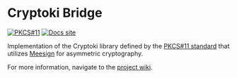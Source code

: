 # Cryptoki Bridge

[![PKCS#11](https://github.com/KristianMika/cryptoki-bridge/actions/workflows/pkcs11.yaml/badge.svg)](https://github.com/KristianMika/cryptoki-bridge/actions/workflows/pkcs11.yaml) [![Docs site](https://img.shields.io/badge/docs-GitHub_Pages-blue)](https://github.com/KristianMika/mpc-bridge/wiki/Cryptoki-Bridge)

Implementation of the Cryptoki library defined by the [PKCS#11 standard](https://docs.oasis-open.org/pkcs11/pkcs11-profiles/v3.0/os/pkcs11-profiles-v3.0-os.html) that utilizes [Meesign](https://meesign.crocs.fi.muni.cz/) for asymmetric cryptography.

For more information, navigate to the [project wiki](https://github.com/KristianMika/mpc-bridge/wiki/Cryptoki-Bridge).
